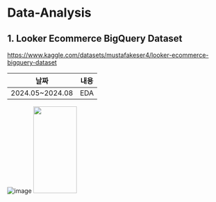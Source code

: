 # Data-Analysis

## 1. Looker Ecommerce BigQuery Dataset
https://www.kaggle.com/datasets/mustafakeser4/looker-ecommerce-bigquery-dataset

            
|날짜|내용|
|------|---|
|2024.05~2024.08|EDA|



![image]()
<img src="[이미지주소.png](https://github.com/0sun-creater/Data-Analysis/assets/54173210/b722b46e-b82b-4d0d-9e32-41b95cbcea0a)https://github.com/0sun-creater/Data-Analysis/assets/54173210/b722b46e-b82b-4d0d-9e32-41b95cbcea0a" width="100" height="200"/>
